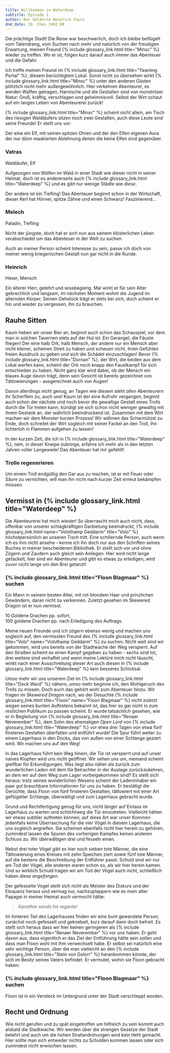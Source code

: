 ```yaml
---
title: Willkommen in Waterdeep
subtitle: Episode 1
author: Der Gelehrte Heinrich Faust
dnd_date: 18. Ches 1492 DR
---
```


Die prächtige Stadt! Die Reise war beschwerlich, doch ich bleibe beflügelt vom
Tatendrang, vom Suchen nach *mehr* und natürlich von der freudigen Erwartung,
meinen Freund {% include glossary_link.html title="Minsc" %} wieder zu
treffen. Wo er ist, folgen kurz darauf auch immer das Abenteuer und die
Gefahr.

Ich treffe meinen Freund im {% include glossary_link.html title="Yawning Portal"
%}, diesem berüchtigtem Lokal. Sonst nicht zu übersehen wirkt {% include glossary_link.html title="Minsc" %}
unter den anderen Gästen plötzlich nicht mehr außergewöhnlich. Hier verkehren
Abenteurer, es werden Waffen getragen, Harnische und die Gestalten sind von
monströser Natur: Groß, kräftig, verschlagen und geheimnisvoll. Selbst der
Wirt schaut auf ein langes Leben von Abenteurerei zurück!

<!-- more -->

{% include glossary_link.html title="Minsc" %} scheint nicht allein, am Tisch des riesigen Waldläufers sitzen noch zwei
Gestalten, auch diese Leute sind seine Freunde! Er stellt uns vor:

Der eine ein Elf, mit seinen spitzen Ohren und der den Elfen eigenen Aura der
nur dünn maskierten Ablehnung denen die keine Elfen sind gegenüber.

<div class="infobox char">
<h3>Vatras</h3>
<p class="class">Waldläufer, Elf</p>
<p>Aufgezogen von Wölfen im Wald in einer Stadt wie dieser nicht in seiner
Heimat, doch ist es andererseits auch {% include glossary_link.html title="Waterdeep" %} und es gibt nur wenige Städte
wie <i>diese</i>.</p>
</div>

Der andere ist ein Tiefling! Das Abenteuer beginnt schon in der Wirtschaft,
dieser Kerl hat Hörner, spitze Zähne und einen Schwanz! Faszinierend...

<div class="infobox char">
<h3>Melech</h3>
<p class="class">Paladin, Tiefling</p>
<p>Nicht der jüngste, doch hat er sich nun aus seinem klösterlichen Leben
verabschiedet um das Abenteuer in der Welt zu suchen.</p>
</div>

Auch an meiner Person scheint Interesse zu sein, passe ich doch von meiner
wenig kriegerischen Gestalt nun gar nicht in die Runde.

<div class="infobox char">
<h3>Heinrich</h3>
<p class="class">Hexer, Mensch</p>
<p>Ein älterer Herr, gelehrt und wissbegierig. Mal wirkt er für sein Alter
gebrechlich und langsam, im nächsten Moment wohnt die Jugend im alternden
Körper. Seinen Gehstock trägt er stets bei sich, doch scheint er hin und wieder
zu vergessen, ihn zu brauchen.</p>
</div>

## Rauhe Sitten

Kaum heben wir unser Bier an, beginnt auch schon das Schauspiel, vor dem man
in solchen Tavernen stets auf der Hut ist: Ein Gerangel, die Fäuste fliegen!
Der eine halb Ork, halb Mensch, der andere nur ein Mensch aber nicht kleiner,
scheinen Streit zu haben und scheuen nicht, ihren Gefühlen freien Ausdruck zu
geben und sich die Schädel einzuschlagen! Bevor {% include glossary_link.html
title="Durnan" %}, der Wirt, die beiden aus dem Lokal werfen kann, scheint der
Ork noch knapp den Faustkampf für sich entschieden zu haben. Nicht ganz klar
wird dabei, ob der Mensch ein blaues Auge davon trägt, denn sein Gesicht ist
bereits gezeichnet von Tättowierungen - ausgerechnet auch von Augen!

Davon allerdings nicht genug, an Tagen wie diesem steht *allen* Abenteurern
ihr Scherflein zu, auch uns! Kaum ist der eine Aufruhr vergangen, beginnt
auch schon der nächste und noch bevor die gewaltige Gestalt eines Trolls
durch die Tür treten kann, kündigt sie sich schon nicht weniger gewaltig mit
ihrem Gestank an, der wahrlich beeindruckend ist. Zusammen mit dem Wirt
machen wir dem Monster kurzen Prozess! Wir wähnen das Scharmützel zu Ende,
doch schreitet der Wirt sogleich mit seiner Fackel an den Troll, ihn
lichterloh in Flammen aufgehen zu lassen!

In der kurzen Zeit, die ich in {% include glossary_link.html title="Waterdeep" %}, nein, in dieser Kneipe zubringe,
erfahre ich mehr als in den letzten Jahren voller Langeweile! Das Abenteuer
hat mir gefehlt!

<div class="infobox hint">
<h3>Trolle regenerieren</h3>
<p>Um einem Troll endgültig den Gar aus zu machen, ist er mit Feuer oder Säure
zu vernichten, will man ihn nicht nach kurzer Zeit erneut bekämpfen müssen.</p>
</div>

## Vermisst in {% include glossary_link.html title="Waterdeep" %}

Die Abenteurerei hat mich wieder! So überrascht mich auch nicht, dass,
offenbar von unserer schlagkräftigen Darbietung beeindruckt, {% include
glossary_link.html name="Volothamp Geddarm" title="Volo" %} höchstpersönlich an
unseren Tisch tritt. Eine schillernde Person, auch wenn ich es ihm nicht
ansehe - kenne ich ihn doch nur aus den Schriften seines Buches in meiner
bescheidenen Bibliothek. Er stellt sich vor und ohne Zögern und Zaudern auch
gleich sein Anliegen. Hier wird nicht lange gefackelt, hier sind wir
Abenteurer und gibt es etwas zu erledigen, wird zuvor nicht lange um den Brei
getanzt!

<div class="infobox quest">
<h3>{% include glossary_link.html title="Floon Blagmaar" %} suchen</h3>

<p>Ein Mann in seinem besten Alter, mit rot-blondem Haar und prinzlichen
Gewändern, daran nicht zu verkennen. Zuletzt gesehen im Skewered Dragon ist
er nun vermisst.</p>

<p class="reward">10 Goldene Drachen pp. sofort,<br />100 goldene Drachen pp.
nach Erledigung des Auftrags.</p>
</div>

Meine neuen Freunde und ich zögern ebenso wenig und machen uns sogleich auf,
den vermissten Freund des {% include glossary_link.html title="Volo" name="Volothamp Geddarm" %} zu suchen. Nicht weit sind wir gekommen, wird
uns bereits von der Stadtwache der Weg versperrt. Auf den Straßen scheint es
einen Kampf gegeben zu haben - sechs sind tot, drei weitere sind verhaftet
und wenn meine Lektüre mich nicht täuscht, winkt nach einer Ausschreitung
dieser Art auch diesen in {% include glossary_link.html title="Waterdeep" %} kein besseres Schicksal.

Umso mehr wir uns unserem Ziel im {% include glossary_link.html
title="Dock Ward" %} nähern, umso mehr beginne ich, den Wohlgeruch des Trolls zu
missen.
Doch auch das gehört wohl zum Abenteuer hinzu. Wir fragen im *Skewered Dragon*
nach, wo der Gesuchte {% include glossary_link.html title="Floon" name="Floon Blagmaar" %}
nicht zuletzt wegen seines bunten Auftretens bekannt ist, das
hier so gar nicht in zum restlichen Publikum zu passen scheint. Er wurde
tatsächlich gesehen, wie er in Begleitung von {% include glossary_link.html
title="Renaer Neverember" %}, dem Sohn des ehemaligen *Open Lord* von
{% include glossary_link.html title="Waterdeep" %} vor etwa drei Tagen von etwa fünf finsteren Gestalten überfallen und
entführt wurde! Die Spur führt weiter zu einem Lagerhaus in den Docks, das von
außen von einer Schlange geziert wird. Wir machen uns auf den Weg!

In das Lagerhaus führt kein Weg hinein, die Tür ist versperrt und auf unser
naives Klopfen wird uns nicht geöffnet. Wir sehen uns um, niemand scheint
greifbar für Erkundigungen. Was liegt also näher als zurück zum wunderlichen
Laden mit dem lila Betrachter in der Auslage zurückzukehren, an dem wir auf
dem Weg zum Lager vorbeigekommen sind? Es stellt sich heraus: trotz seines
wunderlichen Wesens scheint der Ladeninhaber ein paar gut brauchbare
Informationen für uns zu haben. Er bestätigt die Gerüchte, dass Floon von
fünf finsteren Gestalten, tättowiert mit einer Art geflügelter Schlange,
überwältigt und zum Lagerhaus gebracht wurde.

Grund und Rechtfertigung genug für uns, nicht länger auf Einlass im Lagerhaus
zu warten und schlichtweg die Tür einzutreten. Vielleicht hätten wir etwas
subtiler auftreten können; auf diese Art war unser Kommen jedenfalls keine
Überraschung für die vier Vögel in diesem Lagerhaus, die uns sogleich
angreifen. Sie scheinen ebenfalls nicht hier herein zu gehören, zumindest
lassen die Spuren des vorherigen Kampfes keinen anderen Schluss zu. Wir
überwältigen drei und fesseln einen.

Nebst drei toter Vögel gibt es hier noch sieben tote Männer, die eine
Tättowierung eines Kreises mit zehn Speichen ziert sowie fünf tote Männer, auf
die bestens die Beschreibung der Entführer passt. Schuld sind wir nur am Tod
der Vögel, alle anderen waren schon so, als wir hier herein kamen. Und so
wirklich Schuld tragen wir am Tod der Vögel auch nicht, schließlich haben diese
*angefangen*.

Der gefesselte Vogel stellt sich nicht als Meister des Diskurs und der
Eloquenz heraus und vermag nur, nachzuplappern wie es mein alter Papagei in
meiner Heimat auch vermocht hätte:

> *Xanathar sends his regards!*

Im hinteren Teil des Lagerhauses finden wir eine bunt gewandete Person,
zunächst noch gefesselt und geknebelt, kurz darauf dann doch befreit. Es
stellt sich heraus dass wir hier keinen geringeren als {% include glossary_link.html title="Renaer Neverember" %} vor
uns haben. Er geht davon aus, dass eigentlich *er* das Ziel der Entführung
hätte sein sollen und dass man Floon wohl mit ihm verwechselt habe. Er selbst
sei natürlich eine sehr wichtige Person, über die man vielleicht an den {%
include glossary_link.html title="Stein von Golorr" %} herankommen könnte, der
sich im Besitz seines Vaters befindet. Er vermutet, wohin sie Floon gebracht
haben:


<div class="infobox hint">
<h3>{% include glossary_link.html title="Floon Blagmaar" %} suchen</h3>

<p>Floon ist in ein Versteck im Untergrund unter der Stadt verschleppt
worden.</p>

</div>

## Recht und Ordnung

Wie nicht gerufen und zu spät eingetroffen um hilfreich zu sein kommt auch
alsbald die Stadtwache. Wir werden über die strengen Gesetze der Stadt
belehrt und auch um die hohen Strafandrohungen wird kein Hehl gemacht. Hier
sollte man sich entweder nichts zu Schulden kommen lassen oder sich zumindest
nicht erwischen lassen.
